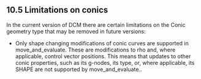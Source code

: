 ## 10.5 Limitations on conics

In the current version of DCM there are certain limitations on the Conic geometry type that may be removed in future versions:

- Only shape changing modifications of conic curves are supported in move\_and\_evaluate. 
These are modifications to rho and, where applicable, control vector positions. 
This means that updates to other conic properties, such as its g-nodes, its type, or, where applicable, its SHAPE are not supported by move\_and\_evaluate..

